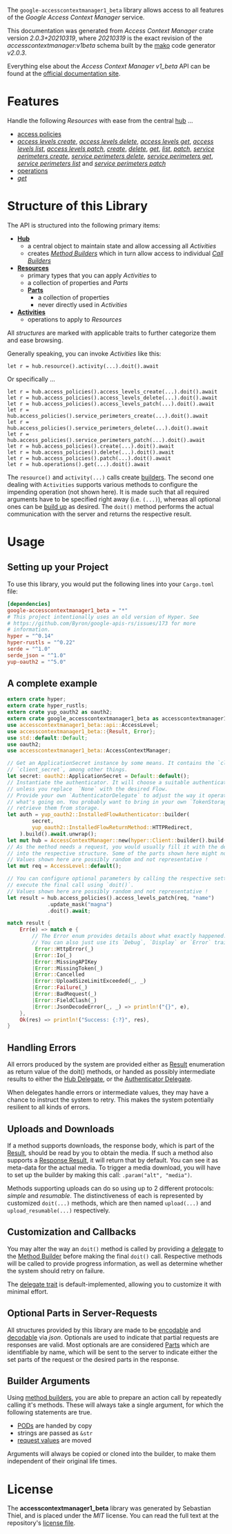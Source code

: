 <!---
DO NOT EDIT !
This file was generated automatically from 'src/mako/api/README.md.mako'
DO NOT EDIT !
-->
The `google-accesscontextmanager1_beta` library allows access to all features of the *Google Access Context Manager* service.

This documentation was generated from *Access Context Manager* crate version *2.0.3+20210319*, where *20210319* is the exact revision of the *accesscontextmanager:v1beta* schema built by the [mako](http://www.makotemplates.org/) code generator *v2.0.3*.

Everything else about the *Access Context Manager* *v1_beta* API can be found at the
[official documentation site](https://cloud.google.com/access-context-manager/docs/reference/rest/).
# Features

Handle the following *Resources* with ease from the central [hub](https://docs.rs/google-accesscontextmanager1_beta/2.0.3+20210319/google_accesscontextmanager1_beta/AccessContextManager) ... 

* [access policies](https://docs.rs/google-accesscontextmanager1_beta/2.0.3+20210319/google_accesscontextmanager1_beta/api::AccessPolicy)
 * [*access levels create*](https://docs.rs/google-accesscontextmanager1_beta/2.0.3+20210319/google_accesscontextmanager1_beta/api::AccessPolicyAccessLevelCreateCall), [*access levels delete*](https://docs.rs/google-accesscontextmanager1_beta/2.0.3+20210319/google_accesscontextmanager1_beta/api::AccessPolicyAccessLevelDeleteCall), [*access levels get*](https://docs.rs/google-accesscontextmanager1_beta/2.0.3+20210319/google_accesscontextmanager1_beta/api::AccessPolicyAccessLevelGetCall), [*access levels list*](https://docs.rs/google-accesscontextmanager1_beta/2.0.3+20210319/google_accesscontextmanager1_beta/api::AccessPolicyAccessLevelListCall), [*access levels patch*](https://docs.rs/google-accesscontextmanager1_beta/2.0.3+20210319/google_accesscontextmanager1_beta/api::AccessPolicyAccessLevelPatchCall), [*create*](https://docs.rs/google-accesscontextmanager1_beta/2.0.3+20210319/google_accesscontextmanager1_beta/api::AccessPolicyCreateCall), [*delete*](https://docs.rs/google-accesscontextmanager1_beta/2.0.3+20210319/google_accesscontextmanager1_beta/api::AccessPolicyDeleteCall), [*get*](https://docs.rs/google-accesscontextmanager1_beta/2.0.3+20210319/google_accesscontextmanager1_beta/api::AccessPolicyGetCall), [*list*](https://docs.rs/google-accesscontextmanager1_beta/2.0.3+20210319/google_accesscontextmanager1_beta/api::AccessPolicyListCall), [*patch*](https://docs.rs/google-accesscontextmanager1_beta/2.0.3+20210319/google_accesscontextmanager1_beta/api::AccessPolicyPatchCall), [*service perimeters create*](https://docs.rs/google-accesscontextmanager1_beta/2.0.3+20210319/google_accesscontextmanager1_beta/api::AccessPolicyServicePerimeterCreateCall), [*service perimeters delete*](https://docs.rs/google-accesscontextmanager1_beta/2.0.3+20210319/google_accesscontextmanager1_beta/api::AccessPolicyServicePerimeterDeleteCall), [*service perimeters get*](https://docs.rs/google-accesscontextmanager1_beta/2.0.3+20210319/google_accesscontextmanager1_beta/api::AccessPolicyServicePerimeterGetCall), [*service perimeters list*](https://docs.rs/google-accesscontextmanager1_beta/2.0.3+20210319/google_accesscontextmanager1_beta/api::AccessPolicyServicePerimeterListCall) and [*service perimeters patch*](https://docs.rs/google-accesscontextmanager1_beta/2.0.3+20210319/google_accesscontextmanager1_beta/api::AccessPolicyServicePerimeterPatchCall)
* [operations](https://docs.rs/google-accesscontextmanager1_beta/2.0.3+20210319/google_accesscontextmanager1_beta/api::Operation)
 * [*get*](https://docs.rs/google-accesscontextmanager1_beta/2.0.3+20210319/google_accesscontextmanager1_beta/api::OperationGetCall)




# Structure of this Library

The API is structured into the following primary items:

* **[Hub](https://docs.rs/google-accesscontextmanager1_beta/2.0.3+20210319/google_accesscontextmanager1_beta/AccessContextManager)**
    * a central object to maintain state and allow accessing all *Activities*
    * creates [*Method Builders*](https://docs.rs/google-accesscontextmanager1_beta/2.0.3+20210319/google_accesscontextmanager1_beta/client::MethodsBuilder) which in turn
      allow access to individual [*Call Builders*](https://docs.rs/google-accesscontextmanager1_beta/2.0.3+20210319/google_accesscontextmanager1_beta/client::CallBuilder)
* **[Resources](https://docs.rs/google-accesscontextmanager1_beta/2.0.3+20210319/google_accesscontextmanager1_beta/client::Resource)**
    * primary types that you can apply *Activities* to
    * a collection of properties and *Parts*
    * **[Parts](https://docs.rs/google-accesscontextmanager1_beta/2.0.3+20210319/google_accesscontextmanager1_beta/client::Part)**
        * a collection of properties
        * never directly used in *Activities*
* **[Activities](https://docs.rs/google-accesscontextmanager1_beta/2.0.3+20210319/google_accesscontextmanager1_beta/client::CallBuilder)**
    * operations to apply to *Resources*

All *structures* are marked with applicable traits to further categorize them and ease browsing.

Generally speaking, you can invoke *Activities* like this:

```Rust,ignore
let r = hub.resource().activity(...).doit().await
```

Or specifically ...

```ignore
let r = hub.access_policies().access_levels_create(...).doit().await
let r = hub.access_policies().access_levels_delete(...).doit().await
let r = hub.access_policies().access_levels_patch(...).doit().await
let r = hub.access_policies().service_perimeters_create(...).doit().await
let r = hub.access_policies().service_perimeters_delete(...).doit().await
let r = hub.access_policies().service_perimeters_patch(...).doit().await
let r = hub.access_policies().create(...).doit().await
let r = hub.access_policies().delete(...).doit().await
let r = hub.access_policies().patch(...).doit().await
let r = hub.operations().get(...).doit().await
```

The `resource()` and `activity(...)` calls create [builders][builder-pattern]. The second one dealing with `Activities` 
supports various methods to configure the impending operation (not shown here). It is made such that all required arguments have to be 
specified right away (i.e. `(...)`), whereas all optional ones can be [build up][builder-pattern] as desired.
The `doit()` method performs the actual communication with the server and returns the respective result.

# Usage

## Setting up your Project

To use this library, you would put the following lines into your `Cargo.toml` file:

```toml
[dependencies]
google-accesscontextmanager1_beta = "*"
# This project intentionally uses an old version of Hyper. See
# https://github.com/Byron/google-apis-rs/issues/173 for more
# information.
hyper = "^0.14"
hyper-rustls = "^0.22"
serde = "^1.0"
serde_json = "^1.0"
yup-oauth2 = "^5.0"
```

## A complete example

```Rust
extern crate hyper;
extern crate hyper_rustls;
extern crate yup_oauth2 as oauth2;
extern crate google_accesscontextmanager1_beta as accesscontextmanager1_beta;
use accesscontextmanager1_beta::api::AccessLevel;
use accesscontextmanager1_beta::{Result, Error};
use std::default::Default;
use oauth2;
use accesscontextmanager1_beta::AccessContextManager;

// Get an ApplicationSecret instance by some means. It contains the `client_id` and 
// `client_secret`, among other things.
let secret: oauth2::ApplicationSecret = Default::default();
// Instantiate the authenticator. It will choose a suitable authentication flow for you, 
// unless you replace  `None` with the desired Flow.
// Provide your own `AuthenticatorDelegate` to adjust the way it operates and get feedback about 
// what's going on. You probably want to bring in your own `TokenStorage` to persist tokens and
// retrieve them from storage.
let auth = yup_oauth2::InstalledFlowAuthenticator::builder(
        secret,
        yup_oauth2::InstalledFlowReturnMethod::HTTPRedirect,
    ).build().await.unwrap();
let mut hub = AccessContextManager::new(hyper::Client::builder().build(hyper_rustls::HttpsConnector::with_native_roots()), auth);
// As the method needs a request, you would usually fill it with the desired information
// into the respective structure. Some of the parts shown here might not be applicable !
// Values shown here are possibly random and not representative !
let mut req = AccessLevel::default();

// You can configure optional parameters by calling the respective setters at will, and
// execute the final call using `doit()`.
// Values shown here are possibly random and not representative !
let result = hub.access_policies().access_levels_patch(req, "name")
             .update_mask("magna")
             .doit().await;

match result {
    Err(e) => match e {
        // The Error enum provides details about what exactly happened.
        // You can also just use its `Debug`, `Display` or `Error` traits
         Error::HttpError(_)
        |Error::Io(_)
        |Error::MissingAPIKey
        |Error::MissingToken(_)
        |Error::Cancelled
        |Error::UploadSizeLimitExceeded(_, _)
        |Error::Failure(_)
        |Error::BadRequest(_)
        |Error::FieldClash(_)
        |Error::JsonDecodeError(_, _) => println!("{}", e),
    },
    Ok(res) => println!("Success: {:?}", res),
}

```
## Handling Errors

All errors produced by the system are provided either as [Result](https://docs.rs/google-accesscontextmanager1_beta/2.0.3+20210319/google_accesscontextmanager1_beta/client::Result) enumeration as return value of
the doit() methods, or handed as possibly intermediate results to either the 
[Hub Delegate](https://docs.rs/google-accesscontextmanager1_beta/2.0.3+20210319/google_accesscontextmanager1_beta/client::Delegate), or the [Authenticator Delegate](https://docs.rs/yup-oauth2/*/yup_oauth2/trait.AuthenticatorDelegate.html).

When delegates handle errors or intermediate values, they may have a chance to instruct the system to retry. This 
makes the system potentially resilient to all kinds of errors.

## Uploads and Downloads
If a method supports downloads, the response body, which is part of the [Result](https://docs.rs/google-accesscontextmanager1_beta/2.0.3+20210319/google_accesscontextmanager1_beta/client::Result), should be
read by you to obtain the media.
If such a method also supports a [Response Result](https://docs.rs/google-accesscontextmanager1_beta/2.0.3+20210319/google_accesscontextmanager1_beta/client::ResponseResult), it will return that by default.
You can see it as meta-data for the actual media. To trigger a media download, you will have to set up the builder by making
this call: `.param("alt", "media")`.

Methods supporting uploads can do so using up to 2 different protocols: 
*simple* and *resumable*. The distinctiveness of each is represented by customized 
`doit(...)` methods, which are then named `upload(...)` and `upload_resumable(...)` respectively.

## Customization and Callbacks

You may alter the way an `doit()` method is called by providing a [delegate](https://docs.rs/google-accesscontextmanager1_beta/2.0.3+20210319/google_accesscontextmanager1_beta/client::Delegate) to the 
[Method Builder](https://docs.rs/google-accesscontextmanager1_beta/2.0.3+20210319/google_accesscontextmanager1_beta/client::CallBuilder) before making the final `doit()` call. 
Respective methods will be called to provide progress information, as well as determine whether the system should 
retry on failure.

The [delegate trait](https://docs.rs/google-accesscontextmanager1_beta/2.0.3+20210319/google_accesscontextmanager1_beta/client::Delegate) is default-implemented, allowing you to customize it with minimal effort.

## Optional Parts in Server-Requests

All structures provided by this library are made to be [encodable](https://docs.rs/google-accesscontextmanager1_beta/2.0.3+20210319/google_accesscontextmanager1_beta/client::RequestValue) and 
[decodable](https://docs.rs/google-accesscontextmanager1_beta/2.0.3+20210319/google_accesscontextmanager1_beta/client::ResponseResult) via *json*. Optionals are used to indicate that partial requests are responses 
are valid.
Most optionals are are considered [Parts](https://docs.rs/google-accesscontextmanager1_beta/2.0.3+20210319/google_accesscontextmanager1_beta/client::Part) which are identifiable by name, which will be sent to 
the server to indicate either the set parts of the request or the desired parts in the response.

## Builder Arguments

Using [method builders](https://docs.rs/google-accesscontextmanager1_beta/2.0.3+20210319/google_accesscontextmanager1_beta/client::CallBuilder), you are able to prepare an action call by repeatedly calling it's methods.
These will always take a single argument, for which the following statements are true.

* [PODs][wiki-pod] are handed by copy
* strings are passed as `&str`
* [request values](https://docs.rs/google-accesscontextmanager1_beta/2.0.3+20210319/google_accesscontextmanager1_beta/client::RequestValue) are moved

Arguments will always be copied or cloned into the builder, to make them independent of their original life times.

[wiki-pod]: http://en.wikipedia.org/wiki/Plain_old_data_structure
[builder-pattern]: http://en.wikipedia.org/wiki/Builder_pattern
[google-go-api]: https://github.com/google/google-api-go-client

# License
The **accesscontextmanager1_beta** library was generated by Sebastian Thiel, and is placed 
under the *MIT* license.
You can read the full text at the repository's [license file][repo-license].

[repo-license]: https://github.com/Byron/google-apis-rsblob/main/LICENSE.md
